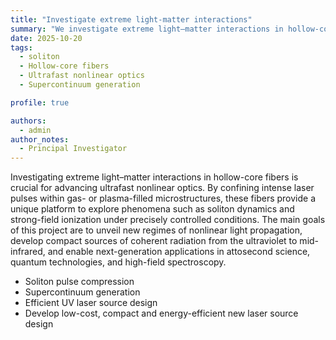 ```yaml
---
title: "Investigate extreme light-matter interactions"
summary: "We investigate extreme light–matter interactions in hollow-core fibers, where intense laser fields interact with gases or plasmas confined within microscopic channels. Our research explores new regimes of nonlinear optics, and ultrafast light control, advancing the frontiers of photonics and attosecond science."
date: 2025-10-20
tags:
  - soliton
  - Hollow-core fibers
  - Ultrafast nonlinear optics
  - Supercontinuum generation

profile: true

authors:
  - admin
author_notes:
  - Principal Investigator
---
```


Investigating extreme light–matter interactions in hollow-core fibers is crucial for advancing ultrafast nonlinear optics. By confining intense laser pulses within gas- or plasma-filled microstructures, these fibers provide a unique platform to explore phenomena such as soliton dynamics and strong-field ionization under precisely controlled conditions. The main goals of this project are to unveil new regimes of nonlinear light propagation, develop compact sources of coherent radiation from the ultraviolet to mid-infrared, and enable next-generation applications in attosecond science, quantum technologies, and high-field spectroscopy.

- Soliton pulse compression
- Supercontinuum generation
- Efficient UV laser source design
- Develop low-cost, compact and energy-efficient new laser source design

